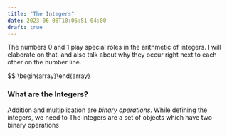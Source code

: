 ```yaml
---
title: "The Integers"
date: 2023-06-08T10:06:51-04:00
draft: true
---
```


The numbers $0$ and $1$ play special roles in the arithmetic of integers. I will elaborate on that, and also talk about why they occur right next to each other on the number line.

$$ \begin{array}\end{array}

### What are the Integers?

Addition and multiplication are *binary operations*. While defining the integers, we need to 
The integers are a set of objects which have two binary operations